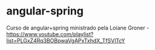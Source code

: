 # angular-spring
Curso de angular+spring ministrado pela Loiane Groner - https://www.youtube.com/playlist?list=PLGxZ4Rq3BOBpwaVgAPxTxhdX_TfSVlTcY

